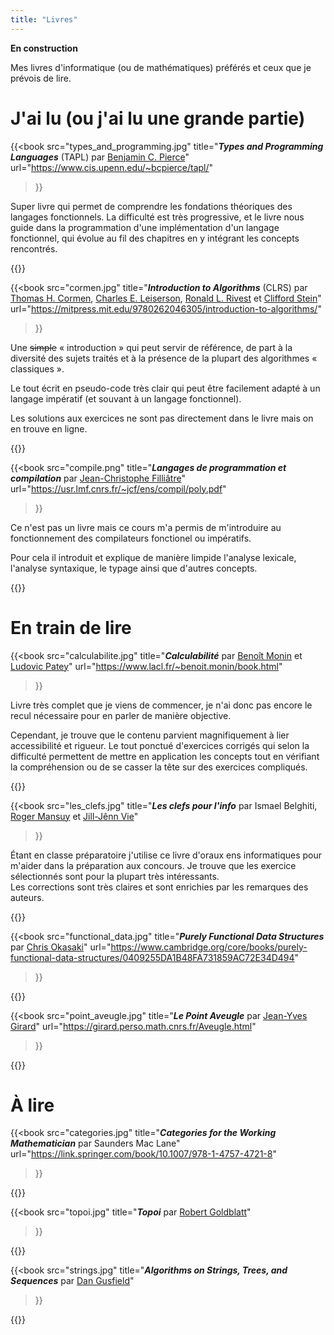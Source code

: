 ```yaml
---
title: "Livres"
---
```



**En construction**

Mes livres d'informatique (ou de mathématiques) préférés et ceux que je prévois de lire.

# J'ai lu (ou j'ai lu une grande partie)

{{<book
  src="types_and_programming.jpg"
  title="***Types and Programming Languages*** (TAPL) par [Benjamin C. Pierce](https://www.cis.upenn.edu/~bcpierce/)"
  url="https://www.cis.upenn.edu/~bcpierce/tapl/"
>}}

Super livre qui permet de comprendre les fondations théoriques des langages fonctionnels. La difficulté est très progressive, et le livre nous guide dans la programmation d'une implémentation d'un langage fonctionnel, qui évolue au fil des chapitres en y intégrant les concepts rencontrés.

{{</book>}}


{{<book
  src="cormen.jpg"
  title="***Introduction to Algorithms*** (CLRS) par [Thomas H. Cormen](https://www.cs.dartmouth.edu/~thc/), [Charles E. Leiserson](https://people.csail.mit.edu/cel/), [Ronald L. Rivest](http://people.csail.mit.edu/rivest/) et [Clifford Stein](https://www.columbia.edu/~cs2035/)"
  url="https://mitpress.mit.edu/9780262046305/introduction-to-algorithms/"
>}}

Une ~~simple~~ « introduction » qui peut servir de référence, de part à la diversité des sujets traités et à la présence de la plupart des algorithmes « classiques ».

Le tout écrit en pseudo-code très clair qui peut être facilement adapté à un langage impératif (et souvant à un langage fonctionnel).

Les solutions aux exercices ne sont pas directement dans le livre mais on en trouve en ligne.

{{</book>}}


{{<book
  src="compile.png"
  title="***Langages de programmation et compilation*** par [Jean-Christophe Filliâtre](https://usr.lmf.cnrs.fr/~jcf/index.fr.html#)"
  url="https://usr.lmf.cnrs.fr/~jcf/ens/compil/poly.pdf"
>}}

Ce n'est pas un livre mais ce cours m'a permis de m'introduire au fonctionnement des compilateurs fonctionel ou impératifs.

Pour cela il introduit et explique de manière limpide l'analyse lexicale, l'analyse syntaxique, le typage ainsi que d'autres concepts.

{{</book>}}

# En train de lire
{{<book
  src="calculabilite.jpg"
  title="***Calculabilité*** par [Benoît Monin](https://www.lacl.fr/~benoit.monin/) et [Ludovic Patey](https://ludovicpatey.com/)"
  url="https://www.lacl.fr/~benoit.monin/book.html"
>}}

Livre très complet que je viens de commencer, je n'ai donc pas encore le recul nécessaire pour en parler de manière objective.

Cependant, je trouve que le contenu parvient magnifiquement à lier accessibilité et rigueur. Le tout ponctué d'exercices corrigés qui selon la difficulté permettent de mettre en application les concepts tout en vérifiant la compréhension ou de se casser la tête sur des exercices compliqués.

{{</book>}}


{{<book
  src="les_clefs.jpg"
  title="***Les clefs pour l'info*** par Ismael Belghiti, [Roger Mansuy](https://www.rogermansuy.fr/) et [Jill-Jênn Vie](https://jjv.ie/)"
>}}

Étant en classe préparatoire j'utilise ce livre d'oraux ens informatiques pour m'aider dans la préparation aux concours. Je trouve que les exercice sélectionnés sont pour la plupart très intéressants. <br>
Les corrections sont très claires et sont enrichies par les remarques des auteurs.

{{</book>}}


{{<book
  src="functional_data.jpg"
  title="***Purely Functional Data Structures*** par [Chris Okasaki](https://scholar.google.com/citations?user=kFuAy9wAAAAJ)"
  url="https://www.cambridge.org/core/books/purely-functional-data-structures/0409255DA1B48FA731859AC72E34D494"
>}}

{{</book>}}


{{<book
  src="point_aveugle.jpg"
  title="***Le Point Aveugle*** par [Jean-Yves Girard](https://girard.perso.math.cnrs.fr/Accueil.html)"
  url="https://girard.perso.math.cnrs.fr/Aveugle.html"
>}}

{{</book>}}


# À lire

{{<book
  src="categories.jpg"
  title="***Categories for the Working Mathematician*** par Saunders Mac Lane"
  url="https://link.springer.com/book/10.1007/978-1-4757-4721-8"
>}}

{{</book>}}

{{<book
  src="topoi.jpg"
  title="***Topoi*** par [Robert Goldblatt](https://homepages.ecs.vuw.ac.nz/~rob/)"
>}}

{{</book>}}

{{<book
  src="strings.jpg"
  title="***Algorithms on Strings, Trees, and Sequences*** par [Dan Gusfield](https://csiflabs.cs.ucdavis.edu/~gusfield/)"
>}}

{{</book>}}

